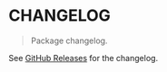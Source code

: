 # CHANGELOG

> Package changelog.

See [GitHub Releases](https://github.com/stdlib-js/assert-is-electron/releases) for the changelog.